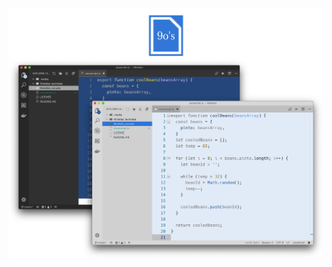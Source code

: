 ![](https://raw.githubusercontent.com/jaredgorski/Nineties/master/Nineties_vscode/.media/Nineties-header-img.png)
